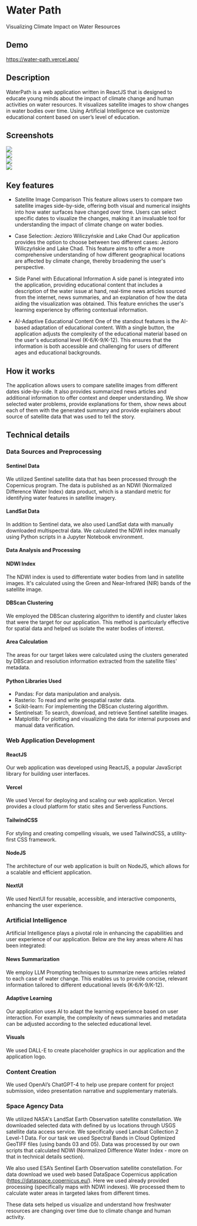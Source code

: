 # Water Path

Visualizing Climate Impact on Water Resources

## Demo

https://water-path.vercel.app/

## Description

WaterPath is a web application written in ReactJS that is designed to educate young minds about the impact of climate change and human activities on water resources. It visualizes satellite images to show changes in water bodies over time. Using Artificial Intelligence we customize educational content based on user’s level of education.

## Screenshots

<img src="./screenshots/s1.png"/><br>
<img src="./screenshots/s2.png"/><br>
<img src="./screenshots/s3.png"/><br>
<img src="./screenshots/s4.png"/>

## Key features

- Satellite Image Comparison
  This feature allows users to compare two satellite images side-by-side, offering both visual and numerical insights into how water surfaces have changed over time. Users can select specific dates to visualize the changes, making it an invaluable tool for understanding the impact of climate change on water bodies.

- Case Selection: Jezioro Wiliczyńskie and Lake Chad
  Our application provides the option to choose between two different cases: Jezioro Wiliczyńskie and Lake Chad. This feature aims to offer a more comprehensive understanding of how different geographical locations are affected by climate change, thereby broadening the user's perspective. 

- Side Panel with Educational Information
  A side panel is integrated into the application, providing educational content that includes a description of the water issue at hand, real-time news articles sourced from the internet, news summaries, and an explanation of how the data aiding the visualization was obtained. This feature enriches the user's learning experience by offering contextual information.

- AI-Adaptive Educational Content
  One of the standout features is the AI-based adaptation of educational content. With a single button, the application adjusts the complexity of the educational material based on the user's educational level (K-6/K-9/K-12). This ensures that the information is both accessible and challenging for users of different ages and  educational backgrounds.

## How it works

The application allows users to compare satellite images from different dates side-by-side. It also provides summarized news articles and additional information to offer context and deeper understanding. We show selected water problems, provide explanations for them, show news about each of them with the generated summary and provide explainers about source of satellite data that was used to tell the story.

## Technical details

### Data Sources and Preprocessing

#### Sentinel Data

We utilized Sentinel satellite data that has been processed through the Copernicus program. The data is published as an NDWI (Normalized Difference Water Index) data product, which is a standard metric for identifying water features in satellite imagery.

#### LandSat Data

In addition to Sentinel data, we also used LandSat data with manually downloaded multispectral data. We calculated the NDWI index manually using Python scripts in a Jupyter Notebook environment.

#### Data Analysis and Processing

#### NDWI Index

The NDWI index is used to differentiate water bodies from land in satellite images. It's calculated using the Green and Near-Infrared (NIR) bands of the satellite image.

#### DBScan Clustering

We employed the DBScan clustering algorithm to identify and cluster lakes that were the target for our application. This method is particularly effective for spatial data and helped us isolate the water bodies of interest.

#### Area Calculation

The areas for our target lakes were calculated using the clusters generated by DBScan and resolution information extracted from the satellite files' metadata.

#### Python Libraries Used

- Pandas: For data manipulation and analysis.
- Rasterio: To read and write geospatial raster data.
- Scikit-learn: For implementing the DBScan clustering algorithm.
- Sentinelsat: To search, download, and retrieve Sentinel satellite images.
- Matplotlib: For plotting and visualizing the data for internal purposes and manual data verification.

### Web Application Development

#### ReactJS

Our web application was developed using ReactJS, a popular JavaScript library for building user interfaces.

#### Vercel

We used Vercel for deploying and scaling our web application. Vercel provides a cloud platform for static sites and Serverless Functions.

#### TailwindCSS

For styling and creating compelling visuals, we used TailwindCSS, a utility-first CSS framework.

#### NodeJS

The architecture of our web application is built on NodeJS, which allows for a scalable and efficient application.

#### NextUI

We used NextUI for reusable, accessible, and interactive components, enhancing the user experience.

### Artificial Intelligence

Artificial Intelligence plays a pivotal role in enhancing the capabilities and user experience of our application. Below are the key areas where AI has been integrated:

#### News Summarization

We employ LLM Prompting techniques to summarize news articles related to each case of water change. This enables us to provide concise, relevant information tailored to different educational levels (K-6/K-9/K-12).

#### Adaptive Learning

Our application uses AI to adapt the learning experience based on user interaction. For example, the complexity of news summaries and metadata can be adjusted according to the selected educational level.

#### Visuals

We used DALL-E to create placeholder graphics in our application and the application logo.

### Content Creation

We used OpenAI’s ChatGPT-4 to help use prepare content for project submission, video presentation narrative and supplementary materials.

### Space Agency Data

We utilized NASA's LandSat Earth Observation satellite constellation. We downloaded selected data with defined by us locations through USGS satellite data access service. We specifically used Landsat Collection 2 Level-1 Data. For our task we used Spectral Bands in Cloud Optimized GeoTIFF files (using bands 03 and 05). Data was processed by our own scripts that calculated NDWI (Normalized Difference Water Index - more on that in technical details section).

We also used ESA’s Sentinel Earth Observation satellite constellation. For data download we used web based DataSpace Copernicus application (https://dataspace.copernicus.eu/). Here we used already provided processing (specifically maps with NDWI indexes). We processed them to calculate water areas in targeted lakes from different times.

These data sets helped us visualize and understand how freshwater resources are changing over time due to climate change and human activity.

